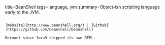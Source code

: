 title=BeanShell
tags=language, jvm
summary=Object-ish scripting language early to the JVM.
~~~~~~

[Website](http://www.beanshell.org/) | [Github](https://github.com/beanshell/beanshell)

Dormant since Java9 shipped its own REPL.
